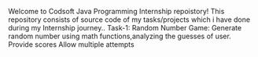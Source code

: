  Welcome to Codsoft Java Programming Internship repoistory! This repository consists of source code of my tasks/projects which i have done during my Internship journey..
    Task-1: Random Number Game:
    Generate random number using math functions,analyzing the guesses of user.
    Provide scores
    Allow multiple attempts
